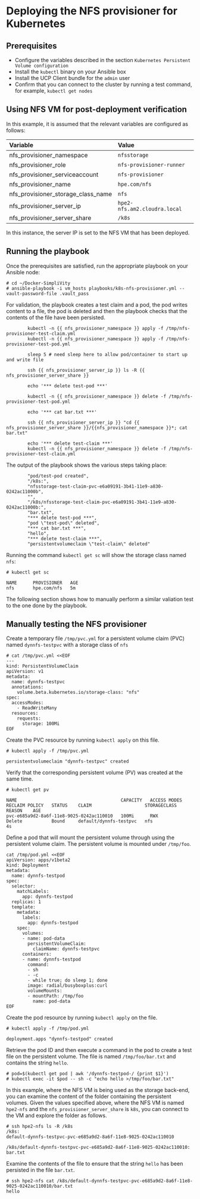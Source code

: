 # Deploying the NFS provisioner for Kubernetes

## Prerequisites

-   Configure the variables described in the section `Kubernetes Persistent Volume configuration`
-   Install the `kubectl` binary on your Ansible box
-   Install the UCP Client bundle for the `admin` user
-   Confirm that you can connect to the cluster by running a test command, for example, `kubectl get nodes`



## Using NFS VM for post-deployment verification

In this example, it is assumed that the relevant variables are configured as follows:

|Variable|Value|
|:-------|:----|
|nfs_provisioner_namespace|`nfsstorage`|
|nfs_provisioner_role|`nfs-provisioner-runner`|
|nfs_provisioner_serviceaccount|`nfs-provisioner`|
|nfs_provisioner_name|`hpe.com/nfs`|
|nfs_provisioner_storage_class_name|`nfs`|
|nfs_provisioner_server_ip|`hpe2-nfs.am2.cloudra.local`|
|nfs_provisioner_server_share|`/k8s`|


In this instance, the server IP is set to the NFS VM that has been deployed.


## Running the playbook

Once the prerequisites are satisfied, run the appropriate playbook on your Ansible node:

```
# cd ~/Docker-SimpliVity
# ansible-playbook -i vm_hosts playbooks/k8s-nfs-provisioner.yml --vault-password-file .vault_pass
```

For validation, the playbook creates a test claim and a pod, the pod writes content to a file, the pod is deleted and then
the playbook checks that the contents of the file have been persisted.

```
        kubectl -n {{ nfs_provisioner_namespace }} apply -f /tmp/nfs-provisioner-test-claim.yml
        kubectl -n {{ nfs_provisioner_namespace }} apply -f /tmp/nfs-provisioner-test-pod.yml

        sleep 5 # need sleep here to allow pod/container to start up and write file

        ssh {{ nfs_provisioner_server_ip }} ls -R {{ nfs_provisioner_server_share }}

        echo '*** delete test-pod ***'

        kubectl -n {{ nfs_provisioner_namespace }} delete -f /tmp/nfs-provisioner-test-pod.yml

        echo '*** cat bar.txt ***'

        ssh {{ nfs_provisioner_server_ip }} "cd {{ nfs_provisioner_server_share }}/{{nfs_provisioner_namespace }}*; cat bar.txt"

        echo '*** delete test-claim ***'
        kubectl -n {{ nfs_provisioner_namespace }} delete -f /tmp/nfs-provisioner-test-claim.yml
```

The output of the playbook shows the various steps taking place:

```
        "pod/test-pod created",
        "/k8s:",
        "nfsstorage-test-claim-pvc-e6a09191-3b41-11e9-a830-0242ac11000b",
        "",
        "/k8s/nfsstorage-test-claim-pvc-e6a09191-3b41-11e9-a830-0242ac11000b:",
        "bar.txt",
        "*** delete test-pod ***",
        "pod \"test-pod\" deleted",
        "*** cat bar.txt ***",
        "hello",
        "*** delete test-claim ***",
        "persistentvolumeclaim \"test-claim\" deleted"
```


Running the command `kubectl get sc` will show the storage class named `nfs`:

```
# kubectl get sc

NAME      PROVISIONER   AGE
nfs       hpe.com/nfs   5m
```


The following section  shows how to manually perform a similar valiation test to the one done by the playbook. 


## Manually testing the NFS provisioner

Create a temporary file `/tmp/pvc.yml` for a persistent volume claim (PVC) named `dynnfs-testpvc` with a storage class of `nfs` 

```
# cat /tmp/pvc.yml <<EOF
---
kind: PersistentVolumeClaim
apiVersion: v1
metadata:
  name: dynnfs-testpvc
  annotations:
    volume.beta.kubernetes.io/storage-class: "nfs"
spec:
  accessModes:
    - ReadWriteMany
  resources:
    requests:
      storage: 100Mi
EOF  

```

Create the PVC resource by running `kubectl apply` on this file.

```
# kubectl apply -f /tmp/pvc.yml

persistentvolumeclaim "dynnfs-testpvc" created
```

Verify that the corresponding persistent volume (PV) was created at the same time.

```
# kubectl get pv

NAME                                       CAPACITY   ACCESS MODES   RECLAIM POLICY   STATUS    CLAIM                    STORAGECLASS   REASON    AGE
pvc-e685a9d2-8a6f-11e8-9025-0242ac110010   100Mi      RWX            Delete           Bound     default/dynnfs-testpvc   nfs                      4s
```

Define a pod that will mount the persistent volume through using the persistent volume claim. The persistent volume is mounted under `/tmp/foo`.

```
cat /tmp/pod.yml <<EOF
apiVersion: apps/v1beta2
kind: Deployment
metadata:
  name: dynnfs-testpod
spec:
  selector:
    matchLabels:
      app: dynnfs-testpod
  replicas: 1
  template:
    metadata:
      labels:
        app: dynnfs-testpod
    spec:
      volumes:
      - name: pod-data
        persistentVolumeClaim:
          claimName: dynnfs-testpvc
      containers:
      - name: dynnfs-testpod
        command:
        - sh
        - -c
        - while true; do sleep 1; done
        image: radial/busyboxplus:curl
        volumeMounts:
        - mountPath: /tmp/foo
          name: pod-data
EOF
```

Create the pod resource by running `kubectl apply` on the file.

```
# kubectl apply -f /tmp/pod.yml

deployment.apps "dynnfs-testpod" created
```

Retrieve the pod ID and then execute a command in the pod to create a test file on the persistent volume. The file is named `/tmp/foo/bar.txt` and contains the string `hello`.

```
# pod=$(kubectl get pod | awk '/dynnfs-testpod-/ {print $1}')
# kubectl exec -it $pod -- sh -c "echo hello >/tmp/foo/bar.txt"
```

In this example, where the NFS VM is being used as the storage back-end, you can examine the content of the folder containing the persistent volumes. Given the values specified above, where the NFS VM is named `hpe2-nfs` and the `nfs_provisioner_server_share` is `k8s`, you can connect to the VM and explore the folder as follows.

```
# ssh hpe2-nfs ls -R /k8s
/k8s:
default-dynnfs-testpvc-pvc-e685a9d2-8a6f-11e8-9025-0242ac110010
 
/k8s/default-dynnfs-testpvc-pvc-e685a9d2-8a6f-11e8-9025-0242ac110010:
bar.txt
```

Examine the contents of the file to ensure that the string `hello` has been persisted in the file `bar.txt`.

```
# ssh hpe2-nfs cat /k8s/default-dynnfs-testpvc-pvc-e685a9d2-8a6f-11e8-9025-0242ac110010/bar.txt
hello
```
